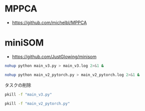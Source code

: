 # MPPCA

- https://github.com/michelbl/MPPCA

# miniSOM

- https://github.com/JustGlowing/minisom

```bash
nohup python main_v3.py > main_v3.log 2>&1 &
```

```bash
nohup python main_v2_pytorch.py > main_v2_pytorch.log 2>&1 &
```

タスクの削除

```bash
pkill -f "main_v3.py"
```

```bash
pkill -f "main_v2_pytorch.py"
```
